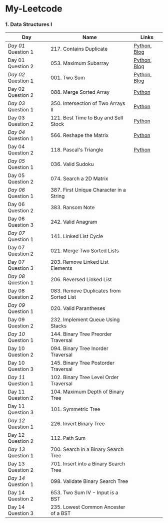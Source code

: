 # My-Leetcode
### 1. Data Structures I
| Day               | Name                      | Links |
|-------------------|---------------------------|------------|
| *Day 01* Question 1  | 217. Contains Duplicate  | [Python](https://github.com/nazianafis/My-LeetCode/blob/main/217_Contains_Duplicate.py), [Blog](https://nazianafis.medium.com/217-contains-duplicate-11deb6f066bb) |
| Day 01 Question 2  | 053. Maximum Subarray    | [Python](https://github.com/nazianafis/My-LeetCode/blob/main/53-Maximum-Subarray.py), [Blog](https://nazianafis.medium.com/53-maximum-subarray-61675c4ddaa3)    |
| *Day 02* Question 1  | 001. Two Sum             | [Python](https://github.com/nazianafis/My-LeetCode/blob/main/1-Two-Sum.py), [Blog](https://nazianafis.medium.com/1-two-sum-39b232cabec4)
| Day 02 Question 2  | 088. Merge Sorted Array  | [Python](https://github.com/nazianafis/My-LeetCode/blob/main/88-Merge-Sorted-Array.py) |
| *Day 03* Question 1  | 350. Intersection of Two Arrays II    | [Python](https://github.com/nazianafis/My-LeetCode/blob/main/350-Intersection-of-Two-Arrays-II.py) |
| Day 03 Question 2  | 121. Best Time to Buy and Sell Stock  | [Python](https://github.com/nazianafis/My-LeetCode/blob/main/121-Best-Time-to-Buy-and-Sell-Stock.py) |
| *Day 04* Question 1 | 566. Reshape the Matrix   | [Python](https://github.com/nazianafis/My-LeetCode/blob/main/566-Reshape-the-Matrix.py) |
| Day 04 Question 2 | 118. Pascal's Triangle    | [Python](https://github.com/nazianafis/My-LeetCode/blob/main/118-Pascals-Triangle.py) |
| *Day 05* Question 1 | 036. Valid Sudoku         |  |
| Day 05 Question 2 | 074. Search a 2D Matrix   |  |
| *Day 06* Question 1 | 387. First Unique Character in a String |  |
| Day 06 Question 2 | 383. Ransom Note          |  |
| Day 06 Question 3 | 242. Valid Anagram        |  |
| *Day 07* Question 1 | 141. Linked List Cycle    |  |
| Day 07 Question 2 | 021. Merge Two Sorted Lists |  |
| Day 07 Question 3 | 203. Remove Linked List Elements |  |
| *Day 08* Question 1 | 206. Reversed Linked List |  |
| Day 08 Question 2 | 083. Remove Duplicates from Sorted List |  |
| *Day 09* Question 1 | 020. Valid Parantheses    |  |
| Day 09 Question 2 | 232. Implement Queue Using Stacks |  |
| *Day 10* Question 1 | 144. Binary Tree Preorder Traversal |  |
| Day 10 Question 2 | 094. Binary Tree Inorder Traversal |  |
| Day 10 Question 3 | 145. Binary Tree Postorder Traversal |  |
| *Day 11* Question 1 | 102. Binary Tree Level Order Traversal |  |
| Day 11 Question 2 | 104. Maximum Depth of Binary Tree |  |
| Day 11 Question 3 | 101. Symmetric Tree       |  |
| *Day 12* Question 1 | 226. Invert Binary Tree   |  |
| Day 12 Question 2 | 112. Path Sum             |  |
| *Day 13* Question 1 | 700. Search in a Binary Search Tree |  |
| Day 13 Question 2 | 701. Insert into a Binary Search Tree |  |
| *Day 14* Question 1 | 098. Validate Binary Search Tree |  |
| Day 14 Question 2 | 653. Two Sum IV - Input is a BST |  |
| Day 14 Question 3 | 235. Lowest Common Ancester of a BST |  |
